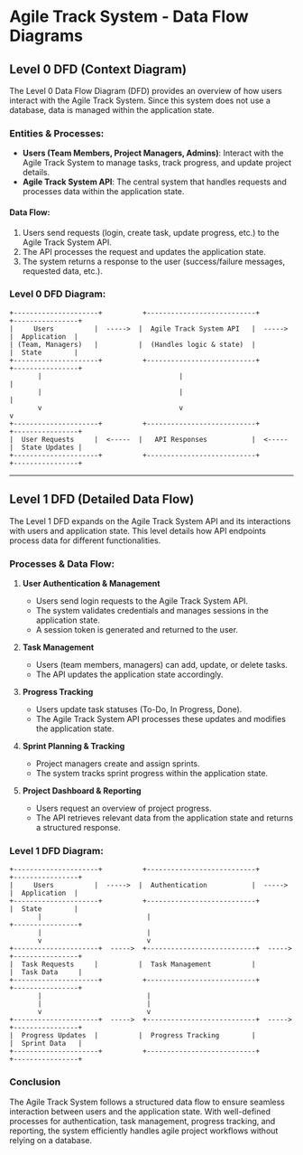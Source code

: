 # Agile Track System - Data Flow Diagrams

## Level 0 DFD (Context Diagram)
The Level 0 Data Flow Diagram (DFD) provides an overview of how users interact with the Agile Track System. Since this system does not use a database, data is managed within the application state.

### **Entities & Processes:**
- **Users (Team Members, Project Managers, Admins)**: Interact with the Agile Track System to manage tasks, track progress, and update project details.
- **Agile Track System API**: The central system that handles requests and processes data within the application state.

#### **Data Flow:**
1. Users send requests (login, create task, update progress, etc.) to the Agile Track System API.
2. The API processes the request and updates the application state.
3. The system returns a response to the user (success/failure messages, requested data, etc.).

### **Level 0 DFD Diagram:**
```
+---------------------+          +---------------------------+          +----------------+
|     Users          |  ----->  |  Agile Track System API   |  ----->  |  Application  |
| (Team, Managers)   |          |  (Handles logic & state)  |          |  State        |
+---------------------+          +---------------------------+          +----------------+
       |                                  |                                  |
       |                                  |                                  |
       v                                  v                                  v
+---------------------+          +---------------------------+          +----------------+
|  User Requests     |  <-----  |   API Responses           |  <-----  |  State Updates |
+---------------------+          +---------------------------+          +----------------+
```

---

## Level 1 DFD (Detailed Data Flow)
The Level 1 DFD expands on the Agile Track System API and its interactions with users and application state. This level details how API endpoints process data for different functionalities.

### **Processes & Data Flow:**
1. **User Authentication & Management**
   - Users send login requests to the Agile Track System API.
   - The system validates credentials and manages sessions in the application state.
   - A session token is generated and returned to the user.

2. **Task Management**
   - Users (team members, managers) can add, update, or delete tasks.
   - The API updates the application state accordingly.

3. **Progress Tracking**
   - Users update task statuses (To-Do, In Progress, Done).
   - The Agile Track System API processes these updates and modifies the application state.

4. **Sprint Planning & Tracking**
   - Project managers create and assign sprints.
   - The system tracks sprint progress within the application state.

5. **Project Dashboard & Reporting**
   - Users request an overview of project progress.
   - The API retrieves relevant data from the application state and returns a structured response.

### **Level 1 DFD Diagram:**
```
+---------------------+          +---------------------------+          +----------------+
|     Users          |  ----->  |  Authentication           |  ----->  |  Application  |
+---------------------+          +---------------------------+          |  State        |
       |                          |                                  +----------------+
       |                          |
       v                          v
+---------------------+  ----->  +---------------------------+  ----->  +----------------+
|  Task Requests     |          |  Task Management          |          |  Task Data     |
+---------------------+          +---------------------------+          +----------------+
       |                          |                                  
       |                          |
       v                          v
+---------------------+  ----->  +---------------------------+  ----->  +----------------+
|  Progress Updates  |          |  Progress Tracking        |          |  Sprint Data   |
+---------------------+          +---------------------------+          +----------------+
```

### **Conclusion**
The Agile Track System follows a structured data flow to ensure seamless interaction between users and the application state. With well-defined processes for authentication, task management, progress tracking, and reporting, the system efficiently handles agile project workflows without relying on a database.

